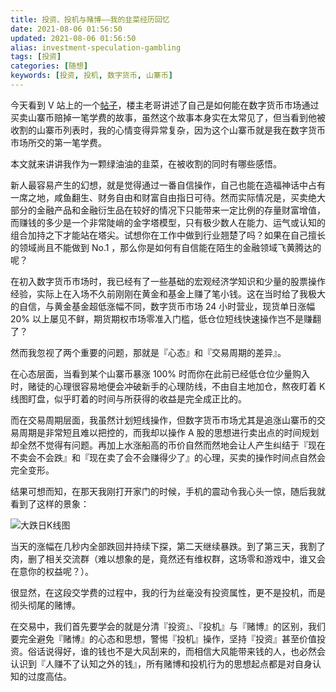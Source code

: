 ```yaml
---
title: 投资、投机与赌博——我的韭菜经历回忆
date: 2021-08-06 01:56:50
updated: 2021-08-06 01:56:50
alias: investment-speculation-gambling
tags: [投资]
categories: [随想]
keywords: [投资, 投机, 数字货币, 山寨币]
---
```

今天看到 V 站上的一个[帖子](https://www.v2ex.com/t/793666)，楼主老哥讲述了自己是如何能在数字货币市场通过买卖山寨币赔掉一笔学费的故事，虽然这个故事本身实在太常见了，但当看到他被收割的山寨币列表时，我的心情变得异常复杂，因为这个山寨币就是我在数字货币市场所交的第一笔学费。

本文就来讲讲我作为一颗绿油油的韭菜，在被收割的同时有哪些感悟。<!--more-->

新人最容易产生的幻想，就是觉得通过一番自信操作，自己也能在造福神话中占有一席之地，咸鱼翻生、财务自由和财富自由指日可待。然而实际情况是，买卖绝大部分的金融产品和金融衍生品在较好的情况下只能带来一定比例的存量财富增值，而赚钱的多少是一个非常陡峭的金字塔模型，只有极少数人在能力、运气或认知的组合加持之下才能站在塔尖。试想你在工作中做到行业翘楚了吗？如果在自己擅长的领域尚且不能做到 No.1 ，那么你是如何有自信能在陌生的金融领域飞黄腾达的呢？

在初入数字货币市场时，我已经有了一些基础的宏观经济学知识和少量的股票操作经验，实际上在入场不久前刚刚在黄金和基金上赚了笔小钱。这在当时给了我极大的自信，与黄金基金超低涨幅不同，数字货币市场 24 小时营业，现货单日涨幅 20% 以上屡见不鲜，期货期权市场零准入门槛，低仓位短线快速操作岂不是赚翻了？

然而我忽视了两个重要的问题，那就是『心态』和『交易周期的差异』。

在心态层面，当看到某个山寨币暴涨 100% 时而你在此前已经低仓位少量购入时，赌徒的心理很容易地便会冲破新手的心理防线，不由自主地加仓，熬夜盯着 K 线图盯盘，似乎盯着的时间与所获得的收益是完全成正比的。

而在交易周期层面，我虽然计划短线操作，但数字货币市场尤其是追涨山寨币的交易周期是非常短且难以把控的，而我却以操作 A 股的思想进行卖出点的时间规划却全然不觉得有问题。再加上水涨船高的币价自然而然地会让人产生纠结于『现在不卖会不会跌』和『现在卖了会不会赚得少了』的心理，买卖的操作时间点自然会完全变形。

结果可想而知，在那天我刚打开家门的时候，手机的震动令我心头一惊，随后我就看到了这样的景象：

![大跌日K线图](https://gmiimg.com/89a1d4631645c8af69034cc37927e0c4.jpg)

当天的涨幅在几秒内全部跌回并持续下探，第二天继续暴跌。到了第三天，我割了肉，删了相关交流群（难以想象的是，竟然还有维权群，这场零和游戏中，谁又会在意你的权益呢？）。

很显然，在这段交学费的过程中，我的行为丝毫没有投资属性，更不是投机，而是彻头彻尾的赌博。

在交易中，我们首先要学会的就是分清『投资』、『投机』与『赌博』的区别，我们要完全避免『赌博』的心态和思想，警惕『投机』操作，坚持『投资』甚至价值投资。俗话说得好，谁的钱也不是大风刮来的，而相信大风能带来钱的人，也必然会认识到『人赚不了认知之外的钱』，所有赌博和投机行为的思想起点都是对自身认知的过度高估。